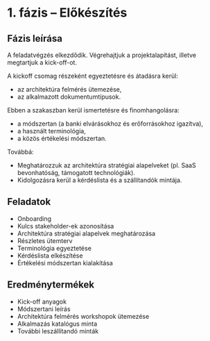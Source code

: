 # 1. fázis – Előkészítés

## Fázis leírása

A feladatvégzés elkezdődik. Végrehajtjuk a projektalapítást, illetve megtartjuk a kick-off-ot.

A kickoff csomag részeként egyeztetésre és átadásra kerül:
- az architektúra felmérés ütemezése,
- az alkalmazott dokumentumtípusok.

Ebben a szakaszban kerül ismertetésre és finomhangolásra:
- a módszertan (a banki elvárásokhoz és erőforrásokhoz igazítva),
- a használt terminológia,
- a közös értékelési módszertan.

Továbbá:
- Meghatározzuk az architektúra stratégiai alapelveket (pl. SaaS bevonhatóság, támogatott technológiák).
- Kidolgozásra kerül a kérdéslista és a szállítandók mintája.

## Feladatok

- Onboarding  
- Kulcs stakeholder-ek azonosítása  
- Architektúra stratégiai alapelvek meghatározása  
- Részletes ütemterv  
- Terminológia egyeztetése  
- Kérdéslista elkészítése  
- Értékelési módszertan kialakítása  

## Eredménytermékek

- Kick-off anyagok  
- Módszertani leírás  
- Architektúra felmérés workshopok ütemezése  
- Alkalmazás katalógus minta  
- További leszállítandó minták  
